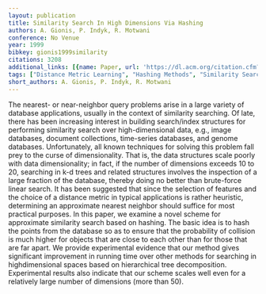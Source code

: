 ```yaml
---
layout: publication
title: Similarity Search In High Dimensions Via Hashing
authors: A. Gionis, P. Indyk, R. Motwani
conference: No Venue
year: 1999
bibkey: gionis1999similarity
citations: 3208
additional_links: [{name: Paper, url: 'https://dl.acm.org/citation.cfm?id=997857'}]
tags: ["Distance Metric Learning", "Hashing Methods", "Similarity Search", "Tree Based ANN", "Vector Indexing"]
short_authors: A. Gionis, P. Indyk, R. Motwani
---
```

The nearest- or near-neighbor query problems arise in a large variety of database applications, usually in the context of similarity searching. Of late, there has been increasing interest in building search/index structures for performing similarity search over high-dimensional data, e.g., image databases, document collections, time-series databases, and genome databases. Unfortunately,
all known techniques for solving this problem fall prey to the curse of dimensionality. That is, the data structures scale poorly with data dimensionality;
in fact, if the number of dimensions exceeds 10 to 20, searching in k-d trees and related structures involves the inspection of a large fraction of the database, thereby doing no better than brute-force linear search. It has been suggested that since the selection of features and the choice of a distance metric in typical applications is rather heuristic, determining an approximate nearest neighbor should suffice for most practical purposes. In this paper, we examine a novel scheme for approximate similarity search based on hashing. The basic idea is to hash the points from the database so as to ensure that the probability of collision is much higher for objects that are close to each other than for those that are far apart. We provide experimental evidence that our
method gives significant improvement in running time over other methods for searching in highdimensional spaces based on hierarchical tree decomposition.
Experimental results also indicate that our scheme scales well even for a relatively large number of dimensions (more than 50).